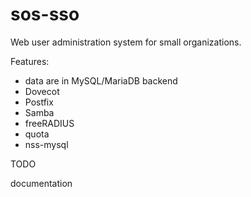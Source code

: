 sos-sso
=======

Web user administration system for small organizations.

Features:

- data are in MySQL/MariaDB backend
- Dovecot
- Postfix
- Samba
- freeRADIUS
- quota
- nss-mysql

TODO

documentation
